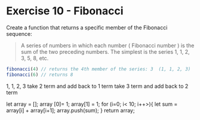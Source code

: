 # Exercise 10 - Fibonacci

Create a function that returns a specific member of the Fibonacci sequence:

> A series of numbers in which each number ( Fibonacci number ) is the sum of the two preceding numbers. The simplest is the series 1, 1, 2, 3, 5, 8, etc.

```javascript
fibonacci(4) // returns the 4th member of the series: 3  (1, 1, 2, 3)
fibonacci(6) // returns 8
```
1, 1, 2, 3 
take 2 term and add back to 1 term 
take 3 term and add back to 2 term 


let array = []; 
array [0]= 1; 
array[1] = 1; 
for (i=0; i< 10; i++>){
 let sum = array[i] + array[i+1]; 
 array.push(sum); 
}
return array; 

